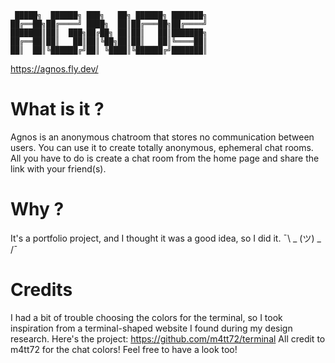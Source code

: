 ```
 █████╗  ██████╗ ███╗   ██╗ ██████╗ ███████╗
██╔══██╗██╔════╝ ████╗  ██║██╔═══██╗██╔════╝
███████║██║  ███╗██╔██╗ ██║██║   ██║███████╗
██╔══██║██║   ██║██║╚██╗██║██║   ██║╚════██║
██║  ██║╚██████╔╝██║ ╚████║╚██████╔╝███████║
```

https://agnos.fly.dev/

# What is it ?

Agnos is an anonymous chatroom that stores no communication between users.
You can use it to create totally anonymous, ephemeral chat rooms.
All you have to do is create a chat room from the home page and share the link with your friend(s).

# Why ?

It's a portfolio project, and I thought it was a good idea, so I did it.
¯\ _ (ツ) _ /¯

# Credits

I had a bit of trouble choosing the colors for the terminal, so I took inspiration from a terminal-shaped website I found during my design research.
Here's the project: https://github.com/m4tt72/terminal
All credit to m4tt72 for the chat colors!
Feel free to have a look too!
